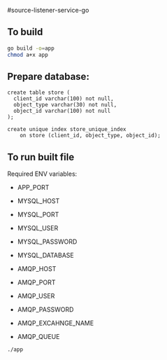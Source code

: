 #source-listener-service-go

## To build
```bash
go build -o=app
chmod a+x app
```

## Prepare database:
```mysql
create table store (
  client_id varchar(100) not null, 
  object_type varchar(30) not null, 
  object_id varchar(100) not null
);

create unique index store_unique_index
    on store (client_id, object_type, object_id);
```


## To run built file

Required ENV variables:

* APP_PORT

* MYSQL_HOST
* MYSQL_PORT
* MYSQL_USER
* MYSQL_PASSWORD
* MYSQL_DATABASE

* AMQP_HOST
* AMQP_PORT
* AMQP_USER
* AMQP_PASSWORD
* AMQP_EXCAHNGE_NAME
* AMQP_QUEUE

```bash
./app
```